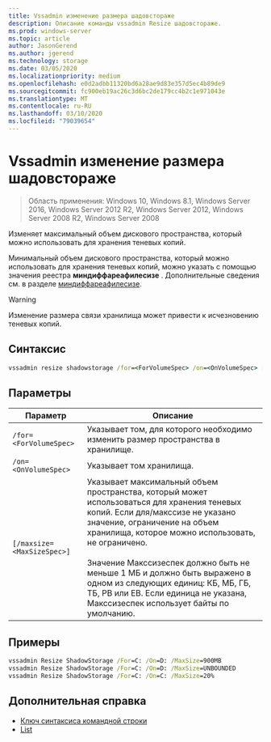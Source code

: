```yaml
---
title: Vssadmin изменение размера шадовстораже
description: Описание команды vssadmin Resize шадовстораже.
ms.prod: windows-server
ms.topic: article
author: JasonGerend
ms.author: jgerend
ms.technology: storage
ms.date: 03/05/2020
ms.localizationpriority: medium
ms.openlocfilehash: e0d2adbb11320bd6a28ae9d83e357d5ec4b89de9
ms.sourcegitcommit: fc900eb19ac26c3d6bc2de179cc4b2c1e971043e
ms.translationtype: MT
ms.contentlocale: ru-RU
ms.lasthandoff: 03/10/2020
ms.locfileid: "79039654"
---
```

# <a name="vssadmin-resize-shadowstorage"></a>Vssadmin изменение размера шадовстораже

>Область применения: Windows 10, Windows 8.1, Windows Server 2016, Windows Server 2012 R2, Windows Server 2012, Windows Server 2008 R2, Windows Server 2008

Изменяет максимальный объем дискового пространства, который можно использовать для хранения теневых копий.

Минимальный объем дискового пространства, который можно использовать для хранения теневых копий, можно указать с помощью значения реестра **миндиффареафилесизе** . Дополнительные сведения см. в разделе [миндиффареафилесизе](https://docs.microsoft.com/windows/win32/backup/registry-keys-for-backup-and-restore#mindiffareafilesize).

> [!WARNING]
> Изменение размера связи хранилища может привести к исчезновению теневых копий.

## <a name="syntax"></a>Синтаксис

```cmd
vssadmin resize shadowstorage /for=<ForVolumeSpec> /on=<OnVolumeSpec> [/maxsize=<MaxSizeSpec>]
```

## <a name="parameters"></a>Параметры

|Параметр|Описание|
|---|---|
`/for=<ForVolumeSpec>`  | Указывает том, для которого необходимо изменить размер пространства в хранилище.
`/on=<OnVolumeSpec>` | Указывает том хранилища.
`[/maxsize=<MaxSizeSpec>]` |  Указывает максимальный объем пространства, который может использоваться для хранения теневых копий. Если для/макссизе не указано значение, ограничение на объем хранилища, которое можно использовать, не ограничено.  <br> <br> Значение Макссизеспек должно быть не меньше 1 МБ и должно быть выражено в одном из следующих единиц: КБ, МБ, ГБ, ТБ, PB или EB. Если единица не указана, Макссизеспек использует байты по умолчанию.

## <a name="examples"></a>Примеры

```cmd
vssadmin Resize ShadowStorage /For=C: /On=D: /MaxSize=900MB
vssadmin Resize ShadowStorage /For=C: /On=D: /MaxSize=UNBOUNDED
vssadmin Resize ShadowStorage /For=C: /On=C: /MaxSize=20%
```

## <a name="additional-references"></a>Дополнительная справка

* [Ключ синтаксиса командной строки](https://docs.microsoft.com/windows-server/administration/windows-commands/command-line-syntax-key)
* [List](vssadmin.md)
